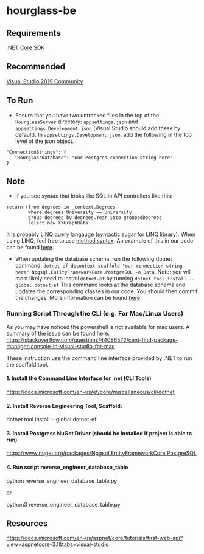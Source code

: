 # hourglass-be

## Requirements
[.NET Core SDK](https://dotnet.microsoft.com/download)

## Recommended
[Visual Studio 2019 Community](https://visualstudio.microsoft.com/downloads/)

## To Run
- Ensure that you have two untracked files in the top of the `HourglassServer` directory: `appsettings.json` and `appsettings.Development.json` (Visual Studio should add these by default). In `appsettings.Development.json`, add the following in the top level of the json object.
```
"ConnectionStrings": {
   "HourglassDatabase": "our Postgres connection string here"
}
```

## Note
- If you see syntax that looks like SQL in API controllers like this:
```
return (from degrees in _context.Degrees
        where degrees.University == university
        group degrees by degrees.Year into groupedDegrees
        select new XYGraphData
```
It is probably [LINQ query langauge](https://docs.microsoft.com/en-us/dotnet/csharp/programming-guide/concepts/linq/basic-linq-query-operations) (syntactic sugar for LINQ library). When using LINQ, feel free to use [method syntax](https://docs.microsoft.com/en-us/dotnet/framework/data/adonet/method-based-query-syntax-examples-projection). An example of this in our code can be found [here](https://github.com/CPSECapstone/hourglass-be/blob/0a6779bdfbbb84c1f521f2e4fb3d74c51619e5b8/HourglassServer/Controllers/DummyController.cs#L25).

- When updating the database schema, run the following dotnet command: `dotnet ef dbcontext scaffold "our connection string here" Npgsql.EntityFrameworkCore.PostgreSQL -o Data`. Note: you will most likely need to install `dotnet-ef` by running `dotnet tool install --global dotnet-ef` This command looks at the database schema and updates the corresponding classes in our code. You should then commit the changes. More information can be found [here](https://docs.microsoft.com/en-us/ef/core/miscellaneous/cli/dotnet).

### Running Script Through the CLI (e.g. For Mac/Linux Users)

As you may have noticed the powershell is not available for mac users. A summary of the issue can be found here: https://stackoverflow.com/questions/44086572/cant-find-package-manager-console-in-visual-studio-for-mac

These instruction use the command line interface provided by .NET to run the scaffold tool.

#### 1. Install the Command Line Interface for .net (CLI Tools)

https://docs.microsoft.com/en-us/ef/core/miscellaneous/cli/dotnet

#### 2. Install Reverse Engineering Tool, Scaffold:

dotnet tool install --global dotnet-ef


#### 3. Install Postgress NuGet Driver (should be installed if project is able to run)

https://www.nuget.org/packages/Npgsql.EntityFrameworkCore.PostgreSQL

#### 4. Run script reverse_engineer_database_table

python reverse_engineer_database_table.py

or

python3 reverse_engineer_database_table.py

## Resources
https://docs.microsoft.com/en-us/aspnet/core/tutorials/first-web-api?view=aspnetcore-3.1&tabs=visual-studio
